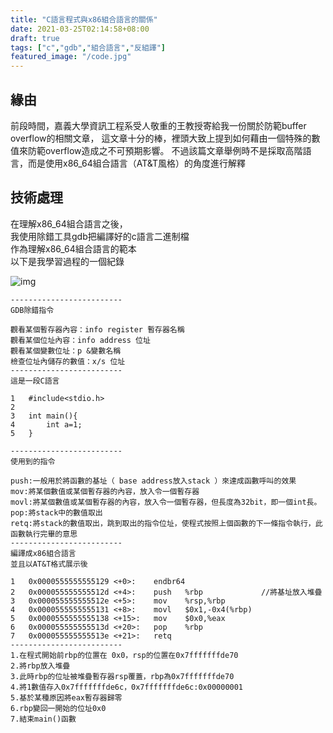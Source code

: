 ```yaml
---
title: "C語言程式與x86組合語言的關係"
date: 2021-03-25T02:14:58+08:00
draft: true
tags: ["c","gdb","組合語言","反組譯"]
featured_image: "/code.jpg"
---
```

## 緣由
前段時間，嘉義大學資訊工程系受人敬重的王教授寄給我一份關於防範buffer overflow的相關文章，
這文章十分的棒，裡頭大致上提到如何藉由一個特殊的數值來防範overflow造成之不可預期影響。
不過該篇文章舉例時不是採取高階語言，而是使用x86_64組合語言（AT&T風格）的角度進行解釋

## 技術處理
在理解x86_64組合語言之後，  
我使用除錯工具gdb把編譯好的c語言二進制檔  
作為理解x86_64組合語言的範本  
以下是我學習過程的一個紀錄  

![img](/blog/public/2021-03-25/disa.png)


```gdb
-------------------------
GDB除錯指令

觀看某個暫存器內容：info register 暫存器名稱
觀看某個位址內容：info address 位址
觀看某個變數位址：p &變數名稱
檢查位址內儲存的數值：x/s 位址
-------------------------
這是一段C語言

1	#include<stdio.h>
2	
3	int main(){
4	    int a=1;
5	}

-------------------------
使用到的指令

push:一般用於將函數的基址（ base address放入stack ）來達成函數呼叫的效果
mov:將某個數值或某個暫存器的內容，放入令一個暫存器
movl:將某個數值或某個暫存器的內容，放入令一個暫存器，但長度為32bit，即一個int長。
pop:將stack中的數值取出
retq:將stack的數值取出，跳到取出的指令位址，使程式按照上個函數的下一條指令執行，此函數執行完畢的意思
-------------------------
編譯成x86組合語言
並且以AT&T格式展示後

1   0x0000555555555129 <+0>:	endbr64                 
2   0x000055555555512d <+4>:	push   %rbp             //將基址放入堆疊
3   0x000055555555512e <+5>:	mov    %rsp,%rbp
4   0x0000555555555131 <+8>:	movl   $0x1,-0x4(%rbp)
5   0x0000555555555138 <+15>:	mov    $0x0,%eax
6   0x000055555555513d <+20>:	pop    %rbp
7   0x000055555555513e <+21>:	retq   
-------------------------
1.在程式開始前rbp的位置在 0x0，rsp的位置在0x7fffffffde70
2.將rbp放入堆疊
3.此時rbp的位址被堆疊暫存器rsp覆蓋，rbp為0x7fffffffde70
4.將1數值存入0x7fffffffde6c，0x7fffffffde6c:0x00000001
5.基於某種原因將eax暫存器歸零
6.rbp變回一開始的位址0x0
7.結束main()函數

```  
